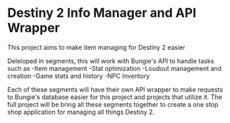 # Destiny 2 Info Manager and API Wrapper

This project aims to make item managing for Destiny 2 easier

Deleloped in segments, this will work with Bungie's API to handle tasks such as
-Item management
-Stat optimization
-Loudout management and creation
-Game stats and history
-NPC Inventory

Each of these segments will have their own API wrapper to make requests to Bungie's database easier for this project and projects
that utilize it. The full project will be bring all these segments together to create a one stop shop application for 
managing all things Destiny 2.
